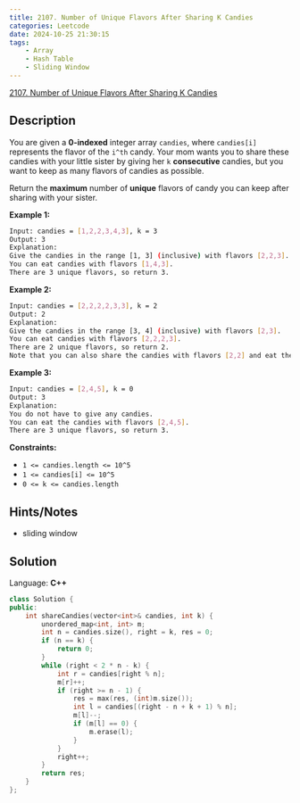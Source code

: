 ```yaml
---
title: 2107. Number of Unique Flavors After Sharing K Candies
categories: Leetcode
date: 2024-10-25 21:30:15
tags:
    - Array
    - Hash Table
    - Sliding Window
---
```


[2107. Number of Unique Flavors After Sharing K Candies](https://leetcode.com/problems/number-of-unique-flavors-after-sharing-k-candies/description/)

## Description

You are given a **0-indexed**  integer array `candies`, where `candies[i]` represents the flavor of the `i^th` candy. Your mom wants you to share these candies with your little sister by giving her `k` **consecutive**  candies, but you want to keep as many flavors of candies as possible.

Return the **maximum**  number of **unique**  flavors of candy you can keep after sharing  with your sister.

**Example 1:**

```bash
Input: candies = [1,2,2,3,4,3], k = 3
Output: 3
Explanation:
Give the candies in the range [1, 3] (inclusive) with flavors [2,2,3].
You can eat candies with flavors [1,4,3].
There are 3 unique flavors, so return 3.
```

**Example 2:**

```bash
Input: candies = [2,2,2,2,3,3], k = 2
Output: 2
Explanation:
Give the candies in the range [3, 4] (inclusive) with flavors [2,3].
You can eat candies with flavors [2,2,2,3].
There are 2 unique flavors, so return 2.
Note that you can also share the candies with flavors [2,2] and eat the candies with flavors [2,2,3,3].
```

**Example 3:**

```bash
Input: candies = [2,4,5], k = 0
Output: 3
Explanation:
You do not have to give any candies.
You can eat the candies with flavors [2,4,5].
There are 3 unique flavors, so return 3.
```

**Constraints:**

- `1 <= candies.length <= 10^5`
- `1 <= candies[i] <= 10^5`
- `0 <= k <= candies.length`

## Hints/Notes

- sliding window

## Solution

Language: **C++**

```C++
class Solution {
public:
    int shareCandies(vector<int>& candies, int k) {
        unordered_map<int, int> m;
        int n = candies.size(), right = k, res = 0;
        if (n == k) {
            return 0;
        }
        while (right < 2 * n - k) {
            int r = candies[right % n];
            m[r]++;
            if (right >= n - 1) {
                res = max(res, (int)m.size());
                int l = candies[(right - n + k + 1) % n];
                m[l]--;
                if (m[l] == 0) {
                    m.erase(l);
                }
            }
            right++;
        }
        return res;
    }
};
```
